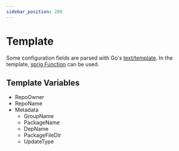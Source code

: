 ```yaml
---
sidebar_position: 200
---
```


# Template

Some configuration fields are parsed with Go's [text/template](https://pkg.go.dev/text/template).
In the template, [sprig Function](http://masterminds.github.io/sprig/) can be used.

## Template Variables

* RepoOwner
* RepoName
* Metadata
  * GroupName
  * PackageName
  * DepName
  * PackageFileDir
  * UpdateType

